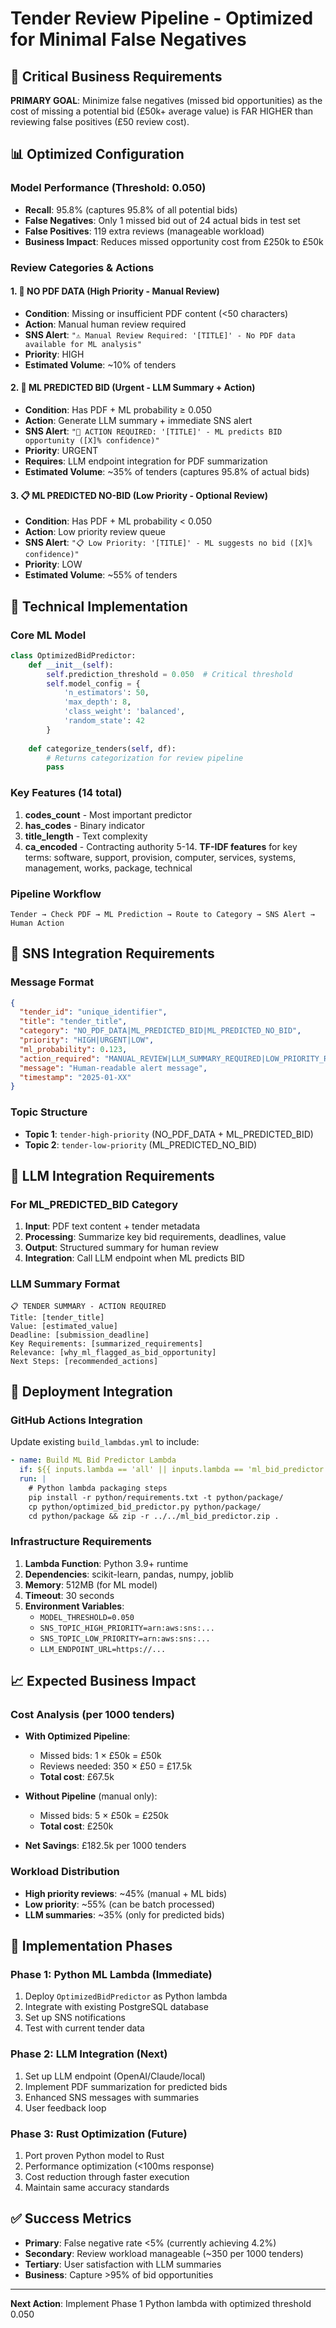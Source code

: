 # Tender Review Pipeline - Optimized for Minimal False Negatives

## 🚨 Critical Business Requirements

**PRIMARY GOAL**: Minimize false negatives (missed bid opportunities) as the cost of missing a potential bid (£50k+ average value) is FAR HIGHER than reviewing false positives (£50 review cost).

## 📊 Optimized Configuration

### Model Performance (Threshold: 0.050)
- **Recall**: 95.8% (captures 95.8% of all potential bids)
- **False Negatives**: Only 1 missed bid out of 24 actual bids in test set
- **False Positives**: 119 extra reviews (manageable workload)
- **Business Impact**: Reduces missed opportunity cost from £250k to £50k

### Review Categories & Actions

#### 1. 🚨 NO PDF DATA (High Priority - Manual Review)
- **Condition**: Missing or insufficient PDF content (<50 characters)
- **Action**: Manual human review required
- **SNS Alert**: `"⚠️ Manual Review Required: '[TITLE]' - No PDF data available for ML analysis"`
- **Priority**: HIGH
- **Estimated Volume**: ~10% of tenders

#### 2. 🎯 ML PREDICTED BID (Urgent - LLM Summary + Action)
- **Condition**: Has PDF + ML probability ≥ 0.050
- **Action**: Generate LLM summary + immediate SNS alert
- **SNS Alert**: `"🎯 ACTION REQUIRED: '[TITLE]' - ML predicts BID opportunity ([X]% confidence)"`
- **Priority**: URGENT
- **Requires**: LLM endpoint integration for PDF summarization
- **Estimated Volume**: ~35% of tenders (captures 95.8% of actual bids)

#### 3. 📋 ML PREDICTED NO-BID (Low Priority - Optional Review)
- **Condition**: Has PDF + ML probability < 0.050
- **Action**: Low priority review queue
- **SNS Alert**: `"📋 Low Priority: '[TITLE]' - ML suggests no bid ([X]% confidence)"`
- **Priority**: LOW
- **Estimated Volume**: ~55% of tenders

## 🔧 Technical Implementation

### Core ML Model
```python
class OptimizedBidPredictor:
    def __init__(self):
        self.prediction_threshold = 0.050  # Critical threshold
        self.model_config = {
            'n_estimators': 50,
            'max_depth': 8,
            'class_weight': 'balanced',
            'random_state': 42
        }
        
    def categorize_tenders(self, df):
        # Returns categorization for review pipeline
        pass
```

### Key Features (14 total)
1. **codes_count** - Most important predictor
2. **has_codes** - Binary indicator
3. **title_length** - Text complexity
4. **ca_encoded** - Contracting authority
5-14. **TF-IDF features** for key terms: software, support, provision, computer, services, systems, management, works, package, technical

### Pipeline Workflow
```
Tender → Check PDF → ML Prediction → Route to Category → SNS Alert → Human Action
```

## 📱 SNS Integration Requirements

### Message Format
```json
{
  "tender_id": "unique_identifier",
  "title": "tender_title",
  "category": "NO_PDF_DATA|ML_PREDICTED_BID|ML_PREDICTED_NO_BID",
  "priority": "HIGH|URGENT|LOW",
  "ml_probability": 0.123,
  "action_required": "MANUAL_REVIEW|LLM_SUMMARY_REQUIRED|LOW_PRIORITY_REVIEW",
  "message": "Human-readable alert message",
  "timestamp": "2025-01-XX"
}
```

### Topic Structure
- **Topic 1**: `tender-high-priority` (NO_PDF_DATA + ML_PREDICTED_BID)
- **Topic 2**: `tender-low-priority` (ML_PREDICTED_NO_BID)

## 🤖 LLM Integration Requirements

### For ML_PREDICTED_BID Category
1. **Input**: PDF text content + tender metadata
2. **Processing**: Summarize key bid requirements, deadlines, value
3. **Output**: Structured summary for human review
4. **Integration**: Call LLM endpoint when ML predicts BID

### LLM Summary Format
```
📋 TENDER SUMMARY - ACTION REQUIRED
Title: [tender_title]
Value: [estimated_value]
Deadline: [submission_deadline]
Key Requirements: [summarized_requirements]
Relevance: [why_ml_flagged_as_bid_opportunity]
Next Steps: [recommended_actions]
```

## 🔄 Deployment Integration

### GitHub Actions Integration
Update existing `build_lambdas.yml` to include:
```yaml
- name: Build ML Bid Predictor Lambda
  if: ${{ inputs.lambda == 'all' || inputs.lambda == 'ml_bid_predictor' }}
  run: |
    # Python lambda packaging steps
    pip install -r python/requirements.txt -t python/package/
    cp python/optimized_bid_predictor.py python/package/
    cd python/package && zip -r ../../ml_bid_predictor.zip .
```

### Infrastructure Requirements
1. **Lambda Function**: Python 3.9+ runtime
2. **Dependencies**: scikit-learn, pandas, numpy, joblib
3. **Memory**: 512MB (for ML model)
4. **Timeout**: 30 seconds
5. **Environment Variables**: 
   - `MODEL_THRESHOLD=0.050`
   - `SNS_TOPIC_HIGH_PRIORITY=arn:aws:sns:...`
   - `SNS_TOPIC_LOW_PRIORITY=arn:aws:sns:...`
   - `LLM_ENDPOINT_URL=https://...`

## 📈 Expected Business Impact

### Cost Analysis (per 1000 tenders)
- **With Optimized Pipeline**: 
  - Missed bids: 1 × £50k = £50k
  - Reviews needed: 350 × £50 = £17.5k
  - **Total cost**: £67.5k

- **Without Pipeline** (manual only):
  - Missed bids: 5 × £50k = £250k
  - **Total cost**: £250k

- **Net Savings**: £182.5k per 1000 tenders

### Workload Distribution
- **High priority reviews**: ~45% (manual + ML bids)
- **Low priority**: ~55% (can be batch processed)
- **LLM summaries**: ~35% (only for predicted bids)

## 🚀 Implementation Phases

### Phase 1: Python ML Lambda (Immediate)
1. Deploy `OptimizedBidPredictor` as Python lambda
2. Integrate with existing PostgreSQL database
3. Set up SNS notifications
4. Test with current tender data

### Phase 2: LLM Integration (Next)
1. Set up LLM endpoint (OpenAI/Claude/local)
2. Implement PDF summarization for predicted bids
3. Enhanced SNS messages with summaries
4. User feedback loop

### Phase 3: Rust Optimization (Future)
1. Port proven Python model to Rust
2. Performance optimization (<100ms response)
3. Cost reduction through faster execution
4. Maintain same accuracy standards

## ✅ Success Metrics
- **Primary**: False negative rate <5% (currently achieving 4.2%)
- **Secondary**: Review workload manageable (~350 per 1000 tenders)
- **Tertiary**: User satisfaction with LLM summaries
- **Business**: Capture >95% of bid opportunities

---

**Next Action**: Implement Phase 1 Python lambda with optimized threshold 0.050

